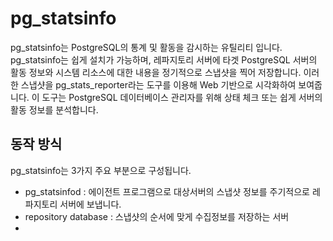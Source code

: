 # pg_statsinfo

pg_statsinfo는 PostgreSQL의 통계 및 활동을 감시하는 유틸리티 입니다. pg_statsinfo는 쉽게 설치가 가능하며, 레파지토리 서버에 타겟 PostgreSQL 서버의 활동 정보와 시스템 리소스에 대한 내용을 정기적으로 스냅샷을 찍어 저장합니다. 이러한 스냅샷을 pg_stats_reporter라는 도구를 이용해 Web 기반으로 시각화하여 보여줍니다. 이 도구는 PostgreSQL 데이터베이스 관리자를 위해 상태 체크 또는 쉽게 서버의 활동 정보를 분석합니다.

## 동작 방식

pg_statsinfo는 3가지 주요 부분으로 구성됩니다.

* pg_statsinfod : 에이전트 프로그램으로 대상서버의 스냅샷 정보를 주기적으로 레파지토리 서버에 보냅니다.
* repository database : 스냅샷의 순서에 맞게 수집정보를 저장하는 서버
* 